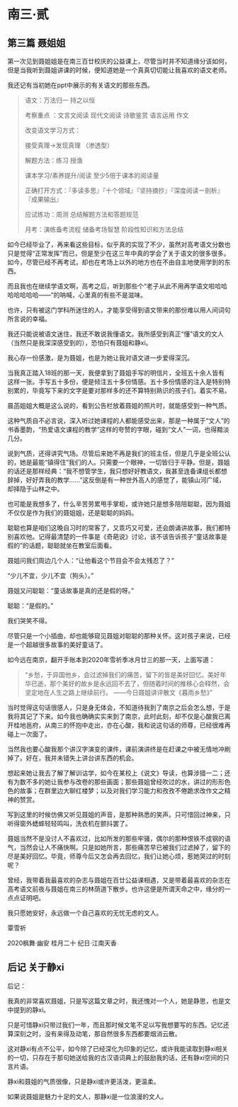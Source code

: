 # 南三·贰

## 第三篇 聂姐姐

第一次见到聂姐姐是在南三百廿校庆的公益课上，尽管当时并不知道缘分该如何，但是当我听到聂姐讲课的时候，便知道她是一个真真切切能让我喜欢的语文老师。

我还记有当初她在ppt中展示的有关语文的那些东西。

> 语文：万法归一 持之以恒
>
> 考察重点 ：文言文阅读 现代文阅读 诗歌鉴赏 语言运用 作文
>
> 改变语文学习方式：
>
> 接受真理→发现真理 （渗透型）
>
> 解题方法：练习 授渔
>
> 课本学习/素养提升/阅读 至少5倍于课本的阅读量
>
> 正确打开方式：『多读多思』『十个领域』『坚持摘抄』『深度阅读ー剖析』『成果输出』
>
> 应试练功：周测 总结解题方法和答题规范 
>
> 月考：演练备考流程 储备考场智慧 阶段性知识和方法总结
>

如今已经毕业了，再来看这些目标，似乎真的实现了不少，虽然对高考语文分数也只是觉得“正常发挥”而已，但是至少在这三年中真的学会了关于语文的很多很多。如今，尽管已经不再考试，却也在考场上以外的地方也在不由自主地使用学到的东西。

而且我也在继续学语文啊，高考之后，听到那些个“老子从此不用再学语文啦哈哈哈哈哈哈哈——”的呐喊，心里真的有些不是滋味。

也许，只有被这门学科所迷住的人，才能享受得到语文带来的那份难以用人间词句所言说的幸福。

我还只能说被语文迷住，我还不敢说我懂语文。我所感受到真正“懂”语文的文人（当然只是我深深感受到的），恐怕只有聂姐和静xi。

我心存一份感激，是为聂姐，也是为她让我对语文进一步爱得深沉。

当我真正踏入18班的那一天，我便拿到了聂姐手写的明信片，全班五十余人皆有这样一张。手写五十多份，便是倾注五十多份情感。五十多份情感的注入是特别特别累的，毕竟写下来的文字是要对那样多的还不算特别熟识的孩子们，着实不易。

晨菡姐姐大概是这么说的，看到公告栏放着聂姐的照片时，就能感受到一种气质。

这种气质自不必言说，深入听过她课程的人都能感受出来，那是一种属于“文人”的书香墨韵，“热爱语文课程的教学”这样的夸赞的字眼，碰到“文人”一词，也得黯淡几分。

说到气质，还得讲究气场。尽管后来她不再是我们的班主任，但是几乎是全班公认的，她是最能“镇得住”我们的人。只需要一个眼神，一切皆归于平静。但是，聂姐的话还是那样经典：“我不想管学生，我只想好好教语文，我甚至连备课组长都想辞掉，好好弄我的教学……”这反倒是有一种世外高人的感觉了，能镇山河广域，却择隐于山林之中。

也可能是我想多了，什么辛苦劳累甩手掌柜，或许她只是想多陪陪聪聪，因为聂姐不仅仅是作为我们的聂姐姐，还是聪聪的妈妈。

聪聪也算是咱们这晚自习时的常客了，又乖巧又可爱，还会朗诵讲故事，我们都特别喜欢他。记得最清楚的一件事是《奇葩说》讨论，该不该告诉孩子“童话故事是假的”的话题，聪聪就坐在教室后面看。

聂姐问我们周边几个人：“让他看这个节目会不会太残忍了？”

“少儿不宜，少儿不宜（狗头）。”

聂姐又问聪聪：“童话故事是真的还是假的呀。”

聪聪：“是假的。”

我们哭笑不得。

尽管只是一个小插曲，却也能够窥见聂姐对聪聪的那种关怀。这对孩子来说，已经是一个超越很多故事的美好童话了。

如今远在南京，翻开手账本到2020年雪祈季冰月廿三的那一天，上面写道：

> “乡愁，于异国他乡，会过滤掉我们的痛苦，留下的皆是美好回忆。美好年华已逝，那个美好的故乡是永远回不去了，但随着时间的推移心会释然，会坚定地在人生之路上继续前行。 ——今日聂姐讲评散文《暮雨乡愁》”

当时觉得这句话很感人，只是身无体会，不知道待我到了南京之后会怎么想，于是我将其记了下来。如今我也确确实实来到了南京，此时此刻，却不仅是心酸我已离开桂地邕府，从南三的怀抱中走出，亦在心酸，我和说这句话的师尊，已经很难再碰上一次面了。

当然我也要心酸我那个讲汉字演变的课件，课前演讲终是在赶课之中被无情地冲刷掉了。好在，我并未错失上讲台讲东西的机会。

想起来她让我去了解了解训诂学，如今在某校上《说文》导读，也算涉猎一二；还有为数不多的她让我参与改卷的那些画面；那些聂姐曾经吹过的水，讲过的形形色色的故事；在群里边大聊红楼梦；以及对我们学习能力和孜孜不倦跪求改作文之精神的赞赏。

写到这里的时候仿佛又听见聂姐的声音，是那种熟悉的笑声。只可惜回过神来，只听得窗外蟋蟀轻轻鸣叫，洗衣机在颤抖罢了。

聂姐当然不是没讨人不喜欢过，比如所发的那些牢骚，偶尔的那种恨铁不成钢的语气，当然会让人不痛快啊。只是如她所言，那些痛苦早已被我们过滤掉了，留下的尽是美好回忆。毕竟，师尊今后又怎会再去回忆，我们让她心烦，惹她哭过的时刻呢？

曾经，我带着我最喜欢的杂志与聂姐在百廿公益课相遇，又是带着最喜欢的杂志在高考语文前夜与聂姐在南三的林荫道下散步。也许这便是所谓天命之中，缘分的一点点证明吧。

我只愿她安好，永远做一个自己喜欢的无忧无虑的文人。 

覃雪祈

2020枫舞·幽安 桂月二十 纪日·江南天香

## 后记 关于静xi

后记：

我真的非常喜欢聂姐，只是写这篇文章之时，我还愧对一个人，她是静思，也是文中提到的静xi。

只是可惜静xi只带过我们一年，而且那时候文笔不足以写我想要写的东西。记忆还算深刻之时，没有来得及动笔，那自然很多东西都要烟消云散。

这对静xi有点不公平，如今除了已经深化为印象的记忆，或许我能读取到静xi相关的一切，只存在于那句她送给我的古汉语词典上的鼓励我的话，还有静xi空间的只言片语。

静xi和聂姐的气质很像，只是静xi或许更活泼，更温柔。

如果说聂姐是魅力十足的文人，那静xi是一位浪漫的文人。
